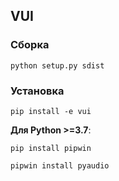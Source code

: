 ## VUI

### Сборка
`python setup.py sdist`

### Установка
`pip install -e vui`

**Для Python >=3.7**:

`pip install pipwin`

`pipwin install pyaudio`

